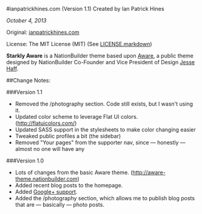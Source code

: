 #ianpatrickhines.com (Version 1.1)
Created by Ian Patrick Hines

*October 4, 2013*

Original: [ianpatrickhines.com](http://ianpatrickhines.com)

License: The MIT License (MIT) (See [LICENSE.markdown](https://github.com/ianpatrickhines/ianpatrickhines-5218337c8ed5f07127000002/blob/master/LICENSE.markdown))

**Starkly Aware** is a NationBuilder theme based upon [Aware](http://aware-theme.nationbuilder.com/), a public theme designed by NationBuilder Co-Founder and Vice President of Design [Jesse Haff](http://nationbuilder.com/jesse). 

##Change Notes:

###Version 1.1

- Removed the /photography section. Code still exists, but I wasn't using it.
- Updated color scheme to leverage Flat UI colors. (http://flatuicolors.com/)
- Updated SASS support in the stylesheets to make color changing easier
- Tweaked public profiles a bit (the sidebar)
- Removed "Your pages" from the supporter nav, since — honestly — almost no one will have any

###Version 1.0

- Lots of changes from the basic Aware theme. (http://aware-theme.nationbuilder.com)
- Added recent blog posts to the homepage.
- Added [Google+ support](http://www.ianpatrickhines.com/google_plus_support).
- Added the /photography section, which allows me to publish blog posts that are — basically — photo posts. 